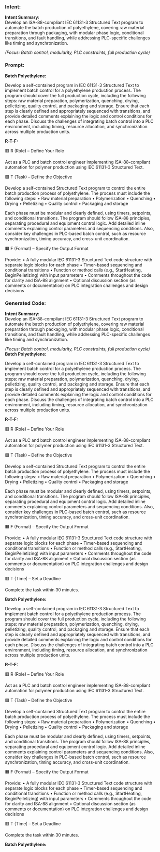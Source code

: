 ### Intent:
**Intent Summary:**  
Develop an ISA-88-compliant IEC 61131-3 Structured Text program to automate the batch production of polyethylene, covering raw material preparation through packaging, with modular phase logic, conditional transitions, and fault handling, while addressing PLC-specific challenges like timing and synchronization.  

*(Focus: Batch control, modularity, PLC constraints, full production cycle)*

### Prompt:
**Batch Polyethylene:**

Develop a self-contained program in IEC 61131-3 Structured Text to implement batch control for a polyethylene production process. The program should cover the full production cycle, including the following steps: raw material preparation, polymerization, quenching, drying, pelletizing, quality control, and packaging and storage. Ensure that each step is clearly defined and appropriately sequenced with transitions, and provide detailed comments explaining the logic and control conditions for each phase. Discuss the challenges of integrating batch control into a PLC environment, including timing, resource allocation, and synchronization across multiple production units.

**R-T-F:**

🟥 R (Role) – Define Your Role

Act as a PLC and batch control engineer implementing ISA-88-compliant automation for polymer production using IEC 61131-3 Structured Text.

🟩 T (Task) – Define the Objective

Develop a self-contained Structured Text program to control the entire batch production process of polyethylene. The process must include the following steps:
	•	Raw material preparation
	•	Polymerization
	•	Quenching
	•	Drying
	•	Pelletizing
	•	Quality control
	•	Packaging and storage

Each phase must be modular and clearly defined, using timers, setpoints, and conditional transitions. The program should follow ISA-88 principles, separating procedural and equipment control logic. Add detailed inline comments explaining control parameters and sequencing conditions. Also, consider key challenges in PLC-based batch control, such as resource synchronization, timing accuracy, and cross-unit coordination.

🟧 F (Format) – Specify the Output Format

Provide:
	•	A fully modular IEC 61131-3 Structured Text code structure with separate logic blocks for each phase
	•	Timer-based sequencing and conditional transitions
	•	Function or method calls (e.g., StartHeating, BeginPelletizing) with input parameters
	•	Comments throughout the code for clarity and ISA-88 alignment
	•	Optional discussion section (as comments or documentation) on PLC integration challenges and design decisions

### Generated Code:
**Intent Summary:**  
Develop an ISA-88-compliant IEC 61131-3 Structured Text program to automate the batch production of polyethylene, covering raw material preparation through packaging, with modular phase logic, conditional transitions, and fault handling, while addressing PLC-specific challenges like timing and synchronization.  

*(Focus: Batch control, modularity, PLC constraints, full production cycle)*
**Batch Polyethylene:**

Develop a self-contained program in IEC 61131-3 Structured Text to implement batch control for a polyethylene production process. The program should cover the full production cycle, including the following steps: raw material preparation, polymerization, quenching, drying, pelletizing, quality control, and packaging and storage. Ensure that each step is clearly defined and appropriately sequenced with transitions, and provide detailed comments explaining the logic and control conditions for each phase. Discuss the challenges of integrating batch control into a PLC environment, including timing, resource allocation, and synchronization across multiple production units.

**R-T-F:**

🟥 R (Role) – Define Your Role

Act as a PLC and batch control engineer implementing ISA-88-compliant automation for polymer production using IEC 61131-3 Structured Text.

🟩 T (Task) – Define the Objective

Develop a self-contained Structured Text program to control the entire batch production process of polyethylene. The process must include the following steps:
	•	Raw material preparation
	•	Polymerization
	•	Quenching
	•	Drying
	•	Pelletizing
	•	Quality control
	•	Packaging and storage

Each phase must be modular and clearly defined, using timers, setpoints, and conditional transitions. The program should follow ISA-88 principles, separating procedural and equipment control logic. Add detailed inline comments explaining control parameters and sequencing conditions. Also, consider key challenges in PLC-based batch control, such as resource synchronization, timing accuracy, and cross-unit coordination.

🟧 F (Format) – Specify the Output Format

Provide:
	•	A fully modular IEC 61131-3 Structured Text code structure with separate logic blocks for each phase
	•	Timer-based sequencing and conditional transitions
	•	Function or method calls (e.g., StartHeating, BeginPelletizing) with input parameters
	•	Comments throughout the code for clarity and ISA-88 alignment
	•	Optional discussion section (as comments or documentation) on PLC integration challenges and design decisions

🟥 T (Time) – Set a Deadline

Complete the task within 30 minutes.

**Batch Polyethylene:**

Develop a self-contained program in IEC 61131-3 Structured Text to implement batch control for a polyethylene production process. The program should cover the full production cycle, including the following steps: raw material preparation, polymerization, quenching, drying, pelletizing, quality control, and packaging and storage. Ensure that each step is clearly defined and appropriately sequenced with transitions, and provide detailed comments explaining the logic and control conditions for each phase. Discuss the challenges of integrating batch control into a PLC environment, including timing, resource allocation, and synchronization across multiple production units.

**R-T-F:**

🟥 R (Role) – Define Your Role

Act as a PLC and batch control engineer implementing ISA-88-compliant automation for polymer production using IEC 61131-3 Structured Text.

🟩 T (Task) – Define the Objective

Develop a self-contained Structured Text program to control the entire batch production process of polyethylene. The process must include the following steps:
	•	Raw material preparation
	•	Polymerization
	•	Quenching
	•	Drying
	•	Pelletizing
	•	Quality control
	•	Packaging and storage

Each phase must be modular and clearly defined, using timers, setpoints, and conditional transitions. The program should follow ISA-88 principles, separating procedural and equipment control logic. Add detailed inline comments explaining control parameters and sequencing conditions. Also, consider key challenges in PLC-based batch control, such as resource synchronization, timing accuracy, and cross-unit coordination.

🟧 F (Format) – Specify the Output Format

Provide:
	•	A fully modular IEC 61131-3 Structured Text code structure with separate logic blocks for each phase
	•	Timer-based sequencing and conditional transitions
	•	Function or method calls (e.g., StartHeating, BeginPelletizing) with input parameters
	•	Comments throughout the code for clarity and ISA-88 alignment
	•	Optional discussion section (as comments or documentation) on PLC integration challenges and design decisions

🟥 T (Time) – Set a Deadline

Complete the task within 30 minutes.

**Batch Polyethylene:**
